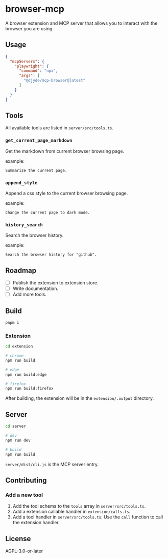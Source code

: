 # browser-mcp

A browser extension and MCP server that allows you to interact with the browser you are using.

## Usage

```json
{
  "mcpServers": {
    "playwright": {
      "command": "npx",
      "args": [
        "@djyde/mcp-browser@latest"
      ]
    }
  }
}
```

## Tools

All available tools are listed in `server/src/tools.ts`.

### `get_current_page_markdown`

Get the markdown from current browser browsing page.

example:

```
Summarize the current page.
```

### `append_style`

Append a css style to the current browser browsing page.

example:

```
Change the current page to dark mode.
```

### `history_search`

Search the browser history.

example:

```
Search the browser history for "github".
```

## Roadmap

- [ ] Publish the extension to extension store.
- [ ] Write documentation.
- [ ] Add more tools.

## Build

```bash
pnpm i
```

### Extension

```bash
cd extension

# chrome
npm run build

# edge
npm run build:edge

# firefox
npm run build:firefox
```

After building, the extension will be in the `extension/.output` directory.

## Server

```bash
cd server

# dev
npm run dev

# build
npm run build
```

`server/dist/cli.js` is the MCP server entry.

## Contributing

### Add a new tool

1. Add the tool schema to the `tools` array in `server/src/tools.ts`.
2. Add a extension callable handler in `extension/calls.ts`.
3. Add a tool handler in `server/src/tools.ts`. Use the `call` function to call the extension handler.

## License

AGPL-3.0-or-later